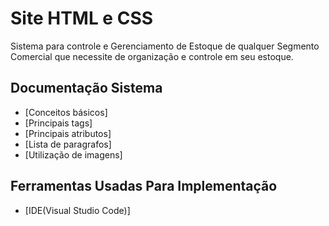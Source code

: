 # Site HTML e CSS
Sistema para controle e Gerenciamento de Estoque de qualquer Segmento Comercial que necessite de organização e controle em seu estoque.
## Documentação Sistema
 * [Conceitos básicos]
 * [Principais tags]
 * [Principais atributos]
 * [Lista de paragrafos]
 * [Utilização de imagens]
 ## Ferramentas Usadas Para Implementação
 * [IDE(Visual Studio Code)]

